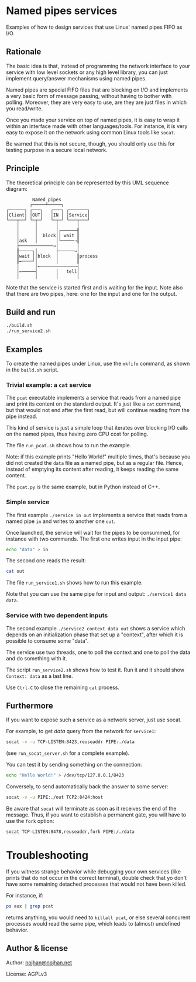 Named pipes services
====================

Examples of how to design services that use Linux' named pipes FIFO as I/O.


Rationale
---------

The basic idea is that, instead of programming the network interface
to your service with low level sockets or any high level library,
you can just implement query/answer mechanisms using named pipes.

Named pipes are special FIFO files that are blocking on I/O
and implements a very basic form of message passing,
without having to bother with polling.
Moreover, they are very easy to use, are they are just files
in which you read/write.

Once you made your service on top of named pipes,
it is easy to wrap it within an interface made with other languages/tools.
For instance, it is very easy to expose it on the network using common Linux tools like `socat`.

Be warned that this is not secure, though, you should only use this for testing
purpose in a secure local network.


Principle
---------

The theoretical principle can be represented by this UML sequence diagram:
```
          Named pipes
         ┌─────┴─────┐
┌──────┐ ┌───┐   ┌───┐ ┌───────┐
│Client│ │OUT│   │IN │ │Service│
└───┬──┘ └─┬─┘   └─┬─┘ └───┬───┘
    │      │       │       │
    │      │       │┌──────╢
    │      │  block││ wait ║
    │ask   │       │└─────→║
    ├─────────────→│       │
    ╟─────┐│       ├──────→│
    ║wait ││block  │       ║process
    ║←────┘│       │       ║
    │      │←──────────────┤
    │←─────┤       │   tell│
    │      │       │       │
```

Note that the service is started first and is waiting for the input.
Note also that there are two pipes, here: one for the input and one for the output.


Build and run
-------------

```sh
./build.sh
./run_service2.sh
```

Examples
--------

To create the named pipes under Linux, use the `mkfifo` command, as shown in the `build.sh`
script.

### Trivial example: a `cat` service

The `pcat` executable implements a service that reads from a named pipe and
print its content on the standard output.
It's just like a `cat` command, but that would not end after the first read, but
will continue reading from the pipe instead.

This kind of service is just a simple loop that iterates over blocking I/O calls
on the named pipes, thus having zero CPU cost for polling.

The file `run_pcat.sh` shows how to run the example.

Note: if this example prints "Hello World!" multiple times, that's because you
did not created the `data` file as a named pipe, but as a regular file. Hence,
instead of emptying its content after reading, it keeps reading the same
content.

The `pcat.py` is the same example, but in Python instead of C++.


### Simple service

The first example `./service in out` implements a service
that reads from a named pipe `in` and writes to another one `out`.

Once launched, the service will wait for the pipes to be consummed,
for instance with two commands.
The first one writes input in the input pipe:
```sh
echo "data" > in
```
The second one reads the result:
```sh
cat out
```

The file `run_service1.sh` shows how to run this example.

Note that you can use the same pipe for input and output: `./service1 data data`.


### Service with two dependent inputs

The second example `./service2 context data out` shows a service
which depends on an initialization phase that set up a "context",
after which it is possible to consume some "data".

The service use two threads, one to poll the context and one to poll the data
and do something with it.

The script `run_service2.sh` shows how to test it.
Run it and it should show `Context: data` as a last line.

Use `Ctrl-C` to close the remaining `cat` process.


Furthermore
-----------

If you want to expose such a service as a network server, just use socat.

For example, to get _data_ query from the network for `service1`:
```sh
socat -v -u TCP-LISTEN:8423,reuseaddr PIPE:./data
```
(see `run_socat_server.sh` for a complete example).

You can test it by sending something on the connection:
```sh
echo "Hello World!" > /dev/tcp/127.0.0.1/8423
```

Conversely, to send automatically back the answer to some server:
```sh
socat -v -u PIPE:./out TCP2:8424:host
```

Be aware that `socat` will terminate as soon as it receives the end of the message.
Thus, if you want to establish a permanent gate, you will have to use the `fork`
option:
```sh
socat TCP-LISTEN:8478,reuseaddr,fork PIPE:/./data
```


Troubleshooting
===============

If you witness strange behavior while debugging your own services (like prints
that do not occur in the correct terminal), double check that yo don't have some
remaining detached processes that would not have been killed.

For instance, if:
```sh
ps aux | grep pcat
```
returns anything, you would need to `killall pcat`, or else several concurent
processes would read the same pipe, which leads to (almost) undefined behavior.


Author & license
----------------

Author: nojhan@nojhan.net

License: AGPLv3

